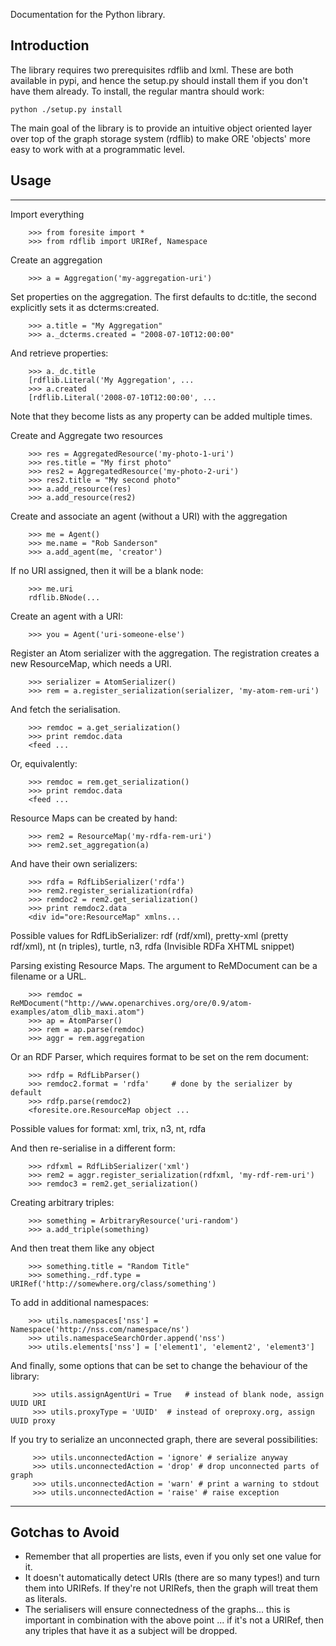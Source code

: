 Documentation for the Python library.

## Introduction ##

The library requires two prerequisites rdflib and lxml.  These are both available in pypi, and hence the setup.py should install them if you don't have them already.  To install, the regular mantra should work:

`python ./setup.py install`

The main goal of the library is to provide an intuitive object oriented layer over top of the graph storage system (rdflib) to make ORE 'objects' more easy to work with at a programmatic level.


## Usage ##

---


Import everything
```
    >>> from foresite import *
    >>> from rdflib import URIRef, Namespace
```

Create an aggregation
```
    >>> a = Aggregation('my-aggregation-uri')
```

Set properties on the aggregation.
The first defaults to dc:title, the second explicitly sets it as
dcterms:created.
```
    >>> a.title = "My Aggregation"
    >>> a._dcterms.created = "2008-07-10T12:00:00"
```

And retrieve properties:
```
    >>> a._dc.title
    [rdflib.Literal('My Aggregation', ...
    >>> a.created
    [rdflib.Literal('2008-07-10T12:00:00', ...
```
Note that they become lists as any property can be added multiple times.

Create and Aggregate two resources
```
    >>> res = AggregatedResource('my-photo-1-uri')
    >>> res.title = "My first photo"
    >>> res2 = AggregatedResource('my-photo-2-uri')
    >>> res2.title = "My second photo"
    >>> a.add_resource(res)
    >>> a.add_resource(res2)
```

Create and associate an agent (without a URI) with the aggregation

```
    >>> me = Agent()
    >>> me.name = "Rob Sanderson"
    >>> a.add_agent(me, 'creator')
```
If no URI assigned, then it will be a blank node:
```
    >>> me.uri
    rdflib.BNode(...
```
Create an agent with a URI:
```
    >>> you = Agent('uri-someone-else')
```

Register an Atom serializer with the aggregation.
The registration creates a new ResourceMap, which needs a URI.

```
    >>> serializer = AtomSerializer()
    >>> rem = a.register_serialization(serializer, 'my-atom-rem-uri')
```

And fetch the serialisation.
```
    >>> remdoc = a.get_serialization()
    >>> print remdoc.data
    <feed ...
```

Or, equivalently:
```
    >>> remdoc = rem.get_serialization()
    >>> print remdoc.data
    <feed ...
```

Resource Maps can be created by hand:
```
    >>> rem2 = ResourceMap('my-rdfa-rem-uri')
    >>> rem2.set_aggregation(a)
```
And have their own serializers:
```
    >>> rdfa = RdfLibSerializer('rdfa')
    >>> rem2.register_serialization(rdfa)
    >>> remdoc2 = rem2.get_serialization()
    >>> print remdoc2.data
    <div id="ore:ResourceMap" xmlns...
```
Possible values for RdfLibSerializer:  rdf (rdf/xml), pretty-xml (pretty rdf/xml), nt (n triples), turtle, n3, rdfa (Invisible RDFa XHTML snippet)

Parsing existing Resource Maps.
The argument to ReMDocument can be a filename or a URL.
```
    >>> remdoc = ReMDocument("http://www.openarchives.org/ore/0.9/atom-examples/atom_dlib_maxi.atom")
    >>> ap = AtomParser()
    >>> rem = ap.parse(remdoc)
    >>> aggr = rem.aggregation
```

Or an RDF Parser, which requires format to be set on the rem document:
```
    >>> rdfp = RdfLibParser()
    >>> remdoc2.format = 'rdfa'     # done by the serializer by default
    >>> rdfp.parse(remdoc2)
    <foresite.ore.ResourceMap object ...
```
Possible values for format:  xml, trix, n3, nt, rdfa

And then re-serialise in a different form:
```
    >>> rdfxml = RdfLibSerializer('xml')
    >>> rem2 = aggr.register_serialization(rdfxml, 'my-rdf-rem-uri')
    >>> remdoc3 = rem2.get_serialization()
```

Creating arbitrary triples:
```
    >>> something = ArbitraryResource('uri-random')
    >>> a.add_triple(something)
```
And then treat them like any object
```
    >>> something.title = "Random Title"
    >>> something._rdf.type = URIRef('http://somewhere.org/class/something')
```

To add in additional namespaces:

```
    >>> utils.namespaces['nss'] = Namespace('http://nss.com/namespace/ns')
    >>> utils.namespaceSearchOrder.append('nss')
    >>> utils.elements['nss'] = ['element1', 'element2', 'element3']
```

And finally, some options that can be set to change the behaviour of the library:

```
     >>> utils.assignAgentUri = True   # instead of blank node, assign UUID URI
     >>> utils.proxyType = 'UUID'  # instead of oreproxy.org, assign UUID proxy
```

If you try to serialize an unconnected graph, there are several possibilities:
```
     >>> utils.unconnectedAction = 'ignore' # serialize anyway
     >>> utils.unconnectedAction = 'drop' # drop unconnected parts of graph
     >>> utils.unconnectedAction = 'warn' # print a warning to stdout
     >>> utils.unconnectedAction = 'raise' # raise exception
```


---

## Gotchas to Avoid ##

  * Remember that all properties are lists, even if you only set one value for it.
  * It doesn't automatically detect URIs (there are so many types!) and turn them into URIRefs.  If they're not URIRefs, then the graph will treat them as literals.
  * The serialisers will ensure connectedness of the graphs... this is important in combination with the above point ... if it's not a URIRef, then any triples that have it as a subject will be dropped.